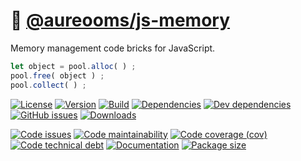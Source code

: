 :floppy_disk: [@aureooms/js-memory](https://make-github-pseudonymous-again.github.io/js-memory)
==

Memory management code bricks for JavaScript.

```js
let object = pool.alloc( ) ;
pool.free( object ) ;
pool.collect( ) ;
```

[![License](https://img.shields.io/github/license/make-github-pseudonymous-again/js-memory.svg)](https://raw.githubusercontent.com/make-github-pseudonymous-again/js-memory/main/LICENSE)
[![Version](https://img.shields.io/npm/v/@aureooms/js-memory.svg)](https://www.npmjs.org/package/@aureooms/js-memory)
[![Build](https://img.shields.io/travis/make-github-pseudonymous-again/js-memory/main.svg)](https://travis-ci.org/make-github-pseudonymous-again/js-memory/branches)
[![Dependencies](https://img.shields.io/david/make-github-pseudonymous-again/js-memory.svg)](https://david-dm.org/make-github-pseudonymous-again/js-memory)
[![Dev dependencies](https://img.shields.io/david/dev/make-github-pseudonymous-again/js-memory.svg)](https://david-dm.org/make-github-pseudonymous-again/js-memory?type=dev)
[![GitHub issues](https://img.shields.io/github/issues/make-github-pseudonymous-again/js-memory.svg)](https://github.com/make-github-pseudonymous-again/js-memory/issues)
[![Downloads](https://img.shields.io/npm/dm/@aureooms/js-memory.svg)](https://www.npmjs.org/package/@aureooms/js-memory)

[![Code issues](https://img.shields.io/codeclimate/issues/make-github-pseudonymous-again/js-memory.svg)](https://codeclimate.com/github/make-github-pseudonymous-again/js-memory/issues)
[![Code maintainability](https://img.shields.io/codeclimate/maintainability/make-github-pseudonymous-again/js-memory.svg)](https://codeclimate.com/github/make-github-pseudonymous-again/js-memory/trends/churn)
[![Code coverage (cov)](https://img.shields.io/codecov/c/gh/make-github-pseudonymous-again/js-memory/main.svg)](https://codecov.io/gh/make-github-pseudonymous-again/js-memory)
[![Code technical debt](https://img.shields.io/codeclimate/tech-debt/make-github-pseudonymous-again/js-memory.svg)](https://codeclimate.com/github/make-github-pseudonymous-again/js-memory/trends/technical_debt)
[![Documentation](https://make-github-pseudonymous-again.github.io/js-memory/badge.svg)](https://make-github-pseudonymous-again.github.io/js-memory/source.html)
[![Package size](https://img.shields.io/bundlephobia/minzip/@aureooms/js-memory)](https://bundlephobia.com/result?p=@aureooms/js-memory)
